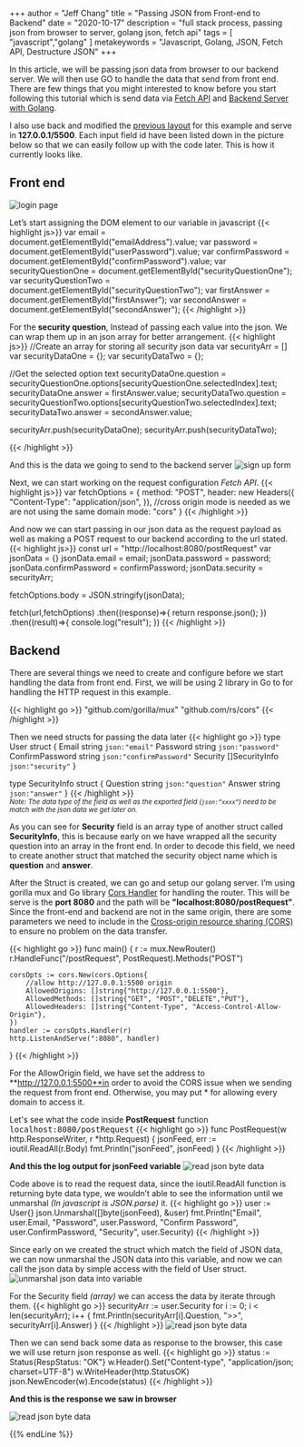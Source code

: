 +++
author = "Jeff Chang"
title = "Passing JSON from Front-end to Backend"
date = "2020-10-17"
description = "full stack process, passing json from browser to server, golang json, fetch api"
tags = [
    "javascript","golang"
]
metakeywords = "Javascript, Golang, JSON, Fetch API, Destructure JSON"
+++

In this article, we will be passing json data from browser to our backend server. We will then use GO to handle the data that send from front end. There are few things that you might interested to know before you start following this tutorial which is send data via [Fetch API](/post/xhr-fetch/) and [Backend Server with Golang](/post/setup-go-server/).

I also use back and modified the [previous layout](/post/password-detector/) for this example and serve in **127.0.0.1/5500**. Each input field id have been listed down in the picture below so that we can easily follow up with the code later. This is how it currently looks like.

## Front end
![login page](/images/json_1.JPG)

Let’s start assigning the DOM element to our variable in javascript
{{< highlight js>}}
var email = document.getElementById("emailAddress").value;
var password = document.getElementById("userPassword").value;
var confirmPassword = document.getElementById("confirmPassword").value;
var securityQuestionOne = document.getElementById("securityQuestionOne");
var securityQuestionTwo = document.getElementById("securityQuestionTwo");
var firstAnswer = document.getElementById("firstAnswer");
var secondAnswer = document.getElementById("secondAnswer");
{{< /highlight >}}

For the **security question**, Instead of passing each value into the json. We can wrap them up in an json array for better arrangement. 
{{< highlight js>}}
//Create an array for storing all security json data
var securityArr = []
var securityDataOne = {};
var securityDataTwo = {};

//Get the selected option text
securityDataOne.question = securityQuestionOne.options[securityQuestionOne.selectedIndex].text;
securityDataOne.answer = firstAnswer.value;
securityDataTwo.question = securityQuestionTwo.options[securityQuestionTwo.selectedIndex].text;
securityDataTwo.answer = secondAnswer.value;

securityArr.push(securityDataOne);
securityArr.push(securityDataTwo);

{{< /highlight >}}

And this is the data we going to send to the backend server
![sign up form](/images/json_2.JPG)


Next, we can start working on the request configuration *Fetch API*.
{{< highlight js>}}
var fetchOptions = {
    method: "POST",
    header: new Headers({
        "Content-Type": "application/json",
    }),
    //cross origin mode is needed as we are not using the same domain
    mode: "cors"
}
{{< /highlight >}}

And now we can start passing in our json data as the request payload as well as making a POST request to our backend according to the url stated.
{{< highlight js>}}
const url = "http://localhost:8080/postRequest"
var jsonData = {}
jsonData.email = email;
jsonData.password = password;
jsonData.confirmPassword = confirmPassword;
jsonData.security = securityArr;

fetchOptions.body = JSON.stringify(jsonData);

fetch(url,fetchOptions)
.then((response)=>{
    return response.json();
})
.then((result)=>{
    console.log("result");
})
{{< /highlight >}}

## Backend
There are several things we need to create and configure before we start handling the data from front end. First, we will be using 2 library in Go to for handling the HTTP request in this example.

{{< highlight go >}}
"github.com/gorilla/mux"
"github.com/rs/cors"
{{< /highlight >}}

Then we need structs for passing the data later
{{< highlight go >}}
type User struct {
    Email           string         `json:"email"`
    Password        string         `json:"password"`
    ConfirmPassword string         `json:"confirmPassword"`
    Security        []SecurityInfo `json:"security"`
}

type SecurityInfo struct {
    Question string `json:"question"`
    Answer   string `json:"answer"`
}
{{< /highlight >}}
<small style="display:block"><em>Note: The data type of the field as well as the exported field (`json:”xxxx”`) need to be match with the json data we get later on.</em></small>

As you can see for **Security** field is an array type of another struct called **SecurityInfo**, this is because early on we have wrapped all the security question into an array in the front end. In order to decode this field, we need to create another struct that matched the security object name which is **question** and **answer**. 

After the Struct is created, we can go and setup our golang server. I’m using gorilla mux and Go library [Cors Handler](https://github.com/rs/cors) for handling the router. This will be serve is the **port 8080** and the path will be **"localhost:8080/postRequest"**. Since the front-end and backend are not in the same origin, there are some parameters we need to include in the [Cross-origin resource sharing (CORS)](https://developer.mozilla.org/en-US/docs/Web/HTTP/CORS) to ensure no problem on the data transfer.

{{< highlight go >}}
func main() {
    r := mux.NewRouter()
    r.HandleFunc("/postRequest", PostRequest).Methods("POST")

    corsOpts := cors.New(cors.Options{
        //allow http://127.0.0.1:5500 origin
        AllowedOrigins: []string{"http://127.0.0.1:5500"},              
        AllowedMethods: []string{"GET", "POST","DELETE","PUT"},
        AllowedHeaders: []string{"Content-Type", "Access-Control-Allow-Origin"},
    })
    handler := corsOpts.Handler(r)
    http.ListenAndServe(":8080", handler)
}
{{< /highlight >}}

For the AllowOrigin field, we have set the address to **http://127.0.0.1:5500**in order to avoid the CORS issue when we sending the request from front end. Otherwise, you may put * for allowing every domain to access it.

Let's see what the code inside **PostRequest** function <kbd>localhost:8080/postRequest</kbd>
{{< highlight go >}}
func PostRequest(w http.ResponseWriter, r *http.Request) {
    jsonFeed, err := ioutil.ReadAll(r.Body)
    fmt.Println("jsonFeed", jsonFeed)
}
{{< /highlight >}}

**And this the log output for jsonFeed variable**
![read json byte data](/images/json_3.JPG)

Code above is to read the request data, since the ioutil.ReadAll function is returning byte data type, we wouldn’t able to see the information until we unmarshal *(In javascript is JSON.parse)* it.
{{< highlight go >}}
user := User{}
json.Unmarshal([]byte(jsonFeed), &user)
fmt.Println("Email", user.Email, "Password", user.Password, "Confirm Password", user.ConfirmPassword, "Security", user.Security)
{{< /highlight >}}

Since early on we created the struct which match the field of JSON data, we can now unmarshal the JSON data into this variable, and now we can call the json data by simple access with the field of User struct.
![unmarshal json data into variable](/images/json_4.JPG)

For the Security field *(array)* we can access the data by iterate through them. 
{{< highlight go >}}
securityArr := user.Security
for i := 0; i < len(securityArr); i++ {
    fmt.Println(securityArr[i].Question, ">>", securityArr[i].Answer)
}
{{< /highlight >}}
![read json byte data](/images/json_5.JPG)

Then we can send back some data as response to the browser, this case we will use return json response as well. 
{{< highlight go >}}
status := Status{RespStatus: "OK"}
w.Header().Set("Content-type", "application/json; charset=UTF-8")
w.WriteHeader(http.StatusOK)
json.NewEncoder(w).Encode(status)
{{< /highlight >}}

**And this is the response we saw in browser**

![read json byte data](/images/json_6.JPG)

{{% endLine %}}

<div class="fb-comments" data-href="https://jeffdevslife.com/post/json/" data-numposts="5" data-width="" data-lazy="true"></div>